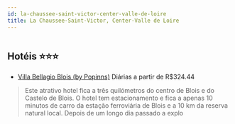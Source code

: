 ```yaml
---
id: la-chaussee-saint-victor-center-valle-de-loire
title: La Chaussee-Saint-Victor, Center-Valle de Loire
---
```


<center><img src="http://photos.hotelbeds.com/giata/18/183695/183695a_hb_a_006.jpg" alt="" /></center>


## Hotéis ⭐️⭐️⭐️

-    [Villa Bellagio Blois (by Popinns)](https://www.hurb.com/aud/https://www.hurb.com/hoteis/la-chaussee-saint-victor/villa-bellagio-blois-by-popinns-JNP-JP151088?cmp=18055) Diárias a partir de R$324.44
   > Este atrativo hotel fica a três quilómetros do centro de Blois e do Castelo de Blois. O hotel tem estacionamento e fica a apenas 10 minutos de carro da estação ferroviária de Blois e a 10 km da reserva natural local. Depois de um longo dia passado a explo
